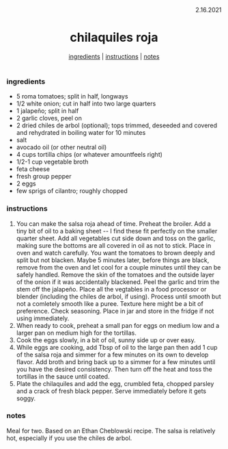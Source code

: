 <p align="right">2.16.2021</p>

<h1 align="center">chilaquiles roja</h1>

<div align="center">
  <a href="#ingredients">ingredients</a> | 
  <a href="#instructions">instructions</a> | 
  <a href="#notes">notes</a>
</div>
<br>

### ingredients
- 5 roma tomatoes; split in half, longways
- 1/2 white onion; cut in half into two large quarters 
- 1 jalapeño; split in half
- 2 garlic cloves, peel on
- 2 dried chiles de arbol (optional); tops trimmed, deseeded and covered and rehydrated in boiling water for 10 minutes
- salt
- avocado oil (or other neutral oil)
- 4 cups tortilla chips (or whatever amountfeels right)
- 1/2-1 cup vegetable broth 
- feta cheese
- fresh group pepper
- 2 eggs
- few sprigs of cilantro; roughly chopped


### instructions
1. You can make the salsa roja ahead of time.  Preheat the broiler. Add a tiny bit of oil to a baking sheet -- I find these fit perfectly on the smaller quarter sheet. Add 
all vegetables cut side down and toss on the garlic, making sure the bottoms are all covered in oil as not to stick.  Place in oven and watch carefully.  You want
the tomatoes to brown deeply and split but not blacken.  Maybe 5 minutes later, before things are black, remove from the oven and let cool for a couple minutes until 
they can be safely handled.  Remove the skin of the tomatoes and the outside layer of the onion if it was accidentally blackened.  Peel the garlic and trim the stem off the
jalapeño.  Place all the vegtables in a food processor or blender (including the chiles de arbol, if using). Process until smooth but not a comletely smooth like a puree.  Texture 
here might be a bit of preference.  Check seasoning.  Place in jar and store in the fridge if not using immediately.  
1. When ready to cook, preheat a small pan for eggs on medium low and a larger pan on medium high for the tortillas.  
1. Cook the eggs slowly, in a bit of oil, sunny side up or over easy.
1. While eggs are cooking, add Tbsp of oil to the large pan then add 1 cup of the salsa roja and simmer for a few minutes on its own to develop flavor.  Add broth and bring back up to a simmer
for a few minutes until you have the desired consistency.  Then turn off the heat and toss the tortillas in the sauce until coated. 
1. Plate the chilaquiles and add the egg, crumbled feta, chopped parsley and a crack of fresh black pepper.  Serve immediately before it gets soggy.

### notes
Meal for two. Based on an Ethan Cheblowski recipe.  The salsa is relatively hot, especially if you use the chiles de arbol. 
